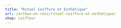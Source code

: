 ```yaml
---
title: "Rituel Coiffure et Esthétique"
url: /arthon-en-retz/rituel-coiffure-et-esthetique/
shop: coiffeur
---
```

